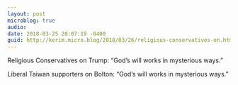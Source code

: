 ```yaml
---
layout: post
microblog: true
audio: 
date: 2018-03-25 20:07:19 -0400
guid: http://kerim.micro.blog/2018/03/26/religious-conservatives-on.html
---
```

Religious Conservatives on Trump: “God’s will works in mysterious ways.”

Liberal Taiwan supporters on Bolton: “God’s will works in mysterious ways.”
